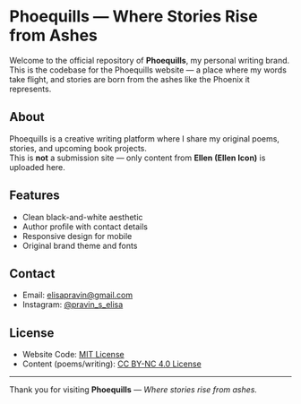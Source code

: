 # Phoequills — Where Stories Rise from Ashes 

Welcome to the official repository of **Phoequills**, my personal writing brand.  
This is the codebase for the Phoequills website — a place where my words take flight, and stories are born from the ashes like the Phoenix it represents.

## About

Phoequills is a creative writing platform where I share my original poems, stories, and upcoming book projects.  
This is **not** a submission site — only content from **Ellen (Ellen Icon)** is uploaded here.

## Features

- Clean black-and-white aesthetic
- Author profile with contact details
- Responsive design for mobile
- Original brand theme and fonts

## Contact

- Email: elisapravin@gmail.com  
- Instagram: [@pravin_s_elisa](https://www.instagram.com/pravin_s_elisa/)

##  License

- Website Code: [MIT License](LICENSE)
- Content (poems/writing): [CC BY-NC 4.0 License](LICENSE-CONTENT)

---

Thank you for visiting **Phoequills** — *Where stories rise from ashes.*
